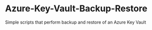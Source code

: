 # Azure-Key-Vault-Backup-Restore
Simple scripts that perform backup and restore of an Azure Key Vault
